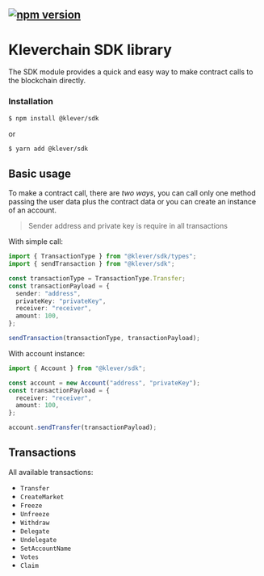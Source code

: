 ## [![npm version](https://badge.fury.io/js/@klever%2Fsdk.svg)](https://badge.fury.io/js/@klever%2Fsdk)

# Kleverchain SDK library

The SDK module provides a quick and easy way to make contract calls to the blockchain directly.

### Installation

```bash
$ npm install @klever/sdk
```

or

```bash
$ yarn add @klever/sdk
```

## Basic usage

To make a contract call, there are _two ways_, you can call only one method passing the user data plus the contract data or you can create an instance of an account.

> Sender address and private key is require in all transactions

With simple call:

```ts
import { TransactionType } from "@klever/sdk/types";
import { sendTransaction } from "@klever/sdk";

const transactionType = TransactionType.Transfer;
const transactionPayload = {
  sender: "address",
  privateKey: "privateKey",
  receiver: "receiver",
  amount: 100,
};

sendTransaction(transactionType, transactionPayload);
```

With account instance:

```ts
import { Account } from "@klever/sdk";

const account = new Account("address", "privateKey");
const transactionPayload = {
  receiver: "receiver",
  amount: 100,
};

account.sendTransfer(transactionPayload);
```

## Transactions

All available transactions:

- `Transfer`
- `CreateMarket`
- `Freeze`
- `Unfreeze`
- `Withdraw`
- `Delegate`
- `Undelegate`
- `SetAccountName`
- `Votes`
- `Claim`
